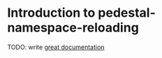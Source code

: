 # Introduction to pedestal-namespace-reloading

TODO: write [great documentation](http://jacobian.org/writing/what-to-write/)
